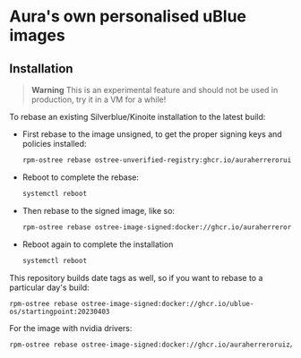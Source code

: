 # Aura's own personalised uBlue images

## Installation

> **Warning**
> This is an experimental feature and should not be used in production, try it in a VM for a while!

To rebase an existing Silverblue/Kinoite installation to the latest build:

- First rebase to the image unsigned, to get the proper signing keys and policies installed:

  ```sh
  rpm-ostree rebase ostree-unverified-registry:ghcr.io/auraherreroruiz/auraos:latest
  ```

- Reboot to complete the rebase:

  ```sh
  systemctl reboot
  ```

- Then rebase to the signed image, like so:

  ```sh
  rpm-ostree rebase ostree-image-signed:docker://ghcr.io/auraherreroruiz/auraos:latest
  ```
- Reboot again to complete the installation

  ```sh
  systemctl reboot
  ```

This repository builds date tags as well, so if you want to rebase to a particular day's build:

```
rpm-ostree rebase ostree-image-signed:docker://ghcr.io/ublue-os/startingpoint:20230403
```
For the image with nvidia drivers:

```sh
rpm-ostree rebase ostree-image-signed:docker://ghcr.io/auraherreroruiz/auraos-nvidia
```
